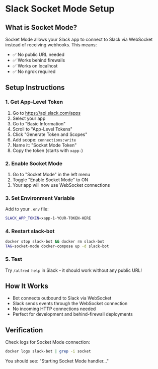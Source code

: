 # Slack Socket Mode Setup

## What is Socket Mode?
Socket Mode allows your Slack app to connect to Slack via WebSocket instead of receiving webhooks. This means:
- ✅ No public URL needed
- ✅ Works behind firewalls
- ✅ Works on localhost
- ✅ No ngrok required

## Setup Instructions

### 1. Get App-Level Token
1. Go to https://api.slack.com/apps
2. Select your app
3. Go to "Basic Information"
4. Scroll to "App-Level Tokens"
5. Click "Generate Token and Scopes"
6. Add scope: `connections:write`
7. Name it: "Socket Mode Token"
8. Copy the token (starts with `xapp-`)

### 2. Enable Socket Mode
1. Go to "Socket Mode" in the left menu
2. Toggle "Enable Socket Mode" to ON
3. Your app will now use WebSocket connections

### 3. Set Environment Variable
Add to your `.env` file:
```bash
SLACK_APP_TOKEN=xapp-1-YOUR-TOKEN-HERE
```

### 4. Restart slack-bot
```bash
docker stop slack-bot && docker rm slack-bot
TAG=socket-mode docker-compose up -d slack-bot
```

### 5. Test
Try `/alfred help` in Slack - it should work without any public URL!

## How It Works
- Bot connects outbound to Slack via WebSocket
- Slack sends events through the WebSocket connection
- No incoming HTTP connections needed
- Perfect for development and behind-firewall deployments

## Verification
Check logs for Socket Mode connection:
```bash
docker logs slack-bot | grep -i socket
```

You should see: "Starting Socket Mode handler..."